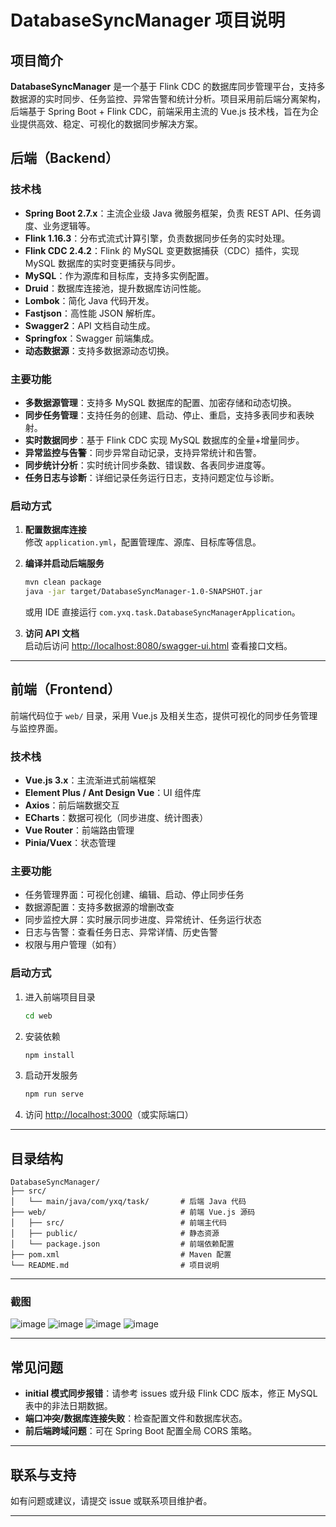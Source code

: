 
# DatabaseSyncManager 项目说明

## 项目简介

**DatabaseSyncManager** 是一个基于 Flink CDC 的数据库同步管理平台，支持多数据源的实时同步、任务监控、异常告警和统计分析。项目采用前后端分离架构，后端基于 Spring Boot + Flink CDC，前端采用主流的 Vue.js 技术栈，旨在为企业提供高效、稳定、可视化的数据同步解决方案。


## 后端（Backend）

### 技术栈

- **Spring Boot 2.7.x**：主流企业级 Java 微服务框架，负责 REST API、任务调度、业务逻辑等。
- **Flink 1.16.3**：分布式流式计算引擎，负责数据同步任务的实时处理。
- **Flink CDC 2.4.2**：Flink 的 MySQL 变更数据捕获（CDC）插件，实现 MySQL 数据库的实时变更捕获与同步。
- **MySQL**：作为源库和目标库，支持多实例配置。
- **Druid**：数据库连接池，提升数据库访问性能。
- **Lombok**：简化 Java 代码开发。
- **Fastjson**：高性能 JSON 解析库。
- **Swagger2**：API 文档自动生成。
- **Springfox**：Swagger 前端集成。
- **动态数据源**：支持多数据源动态切换。

### 主要功能

- **多数据源管理**：支持多 MySQL 数据库的配置、加密存储和动态切换。
- **同步任务管理**：支持任务的创建、启动、停止、重启，支持多表同步和表映射。
- **实时数据同步**：基于 Flink CDC 实现 MySQL 数据库的全量+增量同步。
- **异常监控与告警**：同步异常自动记录，支持异常统计和告警。
- **同步统计分析**：实时统计同步条数、错误数、各表同步进度等。
- **任务日志与诊断**：详细记录任务运行日志，支持问题定位与诊断。

### 启动方式

1. **配置数据库连接**  
   修改 `application.yml`，配置管理库、源库、目标库等信息。

2. **编译并启动后端服务**  
   ```bash
   mvn clean package
   java -jar target/DatabaseSyncManager-1.0-SNAPSHOT.jar
   ```
   或用 IDE 直接运行 `com.yxq.task.DatabaseSyncManagerApplication`。

3. **访问 API 文档**  
   启动后访问 [http://localhost:8080/swagger-ui.html](http://localhost:8080/swagger-ui.html) 查看接口文档。

---

## 前端（Frontend）

前端代码位于 `web/` 目录，采用 Vue.js 及相关生态，提供可视化的同步任务管理与监控界面。

### 技术栈

- **Vue.js 3.x**：主流渐进式前端框架
- **Element Plus / Ant Design Vue**：UI 组件库
- **Axios**：前后端数据交互
- **ECharts**：数据可视化（同步进度、统计图表）
- **Vue Router**：前端路由管理
- **Pinia/Vuex**：状态管理

### 主要功能

- 任务管理界面：可视化创建、编辑、启动、停止同步任务
- 数据源配置：支持多数据源的增删改查
- 同步监控大屏：实时展示同步进度、异常统计、任务运行状态
- 日志与告警：查看任务日志、异常详情、历史告警
- 权限与用户管理（如有）

### 启动方式

1. 进入前端项目目录
   ```bash
   cd web
   ```
2. 安装依赖
   ```bash
   npm install
   ```
3. 启动开发服务
   ```bash
   npm run serve
   ```
4. 访问 [http://localhost:3000](http://localhost:3000)（或实际端口）

---

## 目录结构

```
DatabaseSyncManager/
├── src/
│   └── main/java/com/yxq/task/       # 后端 Java 代码
├── web/                              # 前端 Vue.js 源码
│   ├── src/                          # 前端主代码
│   ├── public/                       # 静态资源
│   └── package.json                  # 前端依赖配置
├── pom.xml                           # Maven 配置
└── README.md                         # 项目说明
```

---
### 截图
![image](https://github.com/user-attachments/assets/2387ab16-4f49-4623-99e2-4524a50a129f)
![image](https://github.com/user-attachments/assets/9636807f-bdc9-493d-9d80-1c5e75220f80)
![image](https://github.com/user-attachments/assets/a6946d1b-ab16-4cff-9d21-951ff100033c)
![image](https://github.com/user-attachments/assets/535ab976-c739-46c5-8b96-632cedf5d161)

---

## 常见问题

- **initial 模式同步报错**：请参考 issues 或升级 Flink CDC 版本，修正 MySQL 表中的非法日期数据。
- **端口冲突/数据库连接失败**：检查配置文件和数据库状态。
- **前后端跨域问题**：可在 Spring Boot 配置全局 CORS 策略。

---

## 联系与支持

如有问题或建议，请提交 issue 或联系项目维护者。

---
